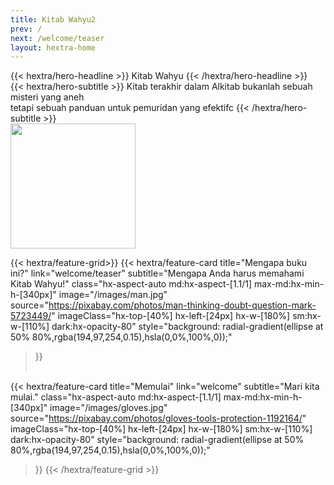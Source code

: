 ```yaml
---
title: Kitab Wahyu2
prev: /
next: /welcome/teaser
layout: hextra-home
---
```


<div class="hx-mt-6 hx-mb-6">
{{< hextra/hero-headline >}}
  Kitab Wahyu 
{{< /hextra/hero-headline >}}
</div>

<div class="hx-mb-12">
{{< hextra/hero-subtitle >}}
  Kitab terakhir dalam Alkitab bukanlah sebuah misteri yang aneh
  &nbsp;<br class="sm:hx-block hx-hidden" />
  tetapi sebuah panduan untuk pemuridan yang efektifc
{{< /hextra/hero-subtitle >}}
</div>

<img src="https://revelation-today.github.io/revelation-today/images/UnderConstruction.jpg" width="200">

<div class="hx-mt-6"></div>

{{< hextra/feature-grid>}}
  {{< hextra/feature-card
    title="Mengapa buku ini?"
    link="welcome/teaser"
    subtitle="Mengapa Anda harus memahami Kitab Wahyu!"
    class="hx-aspect-auto md:hx-aspect-[1.1/1] max-md:hx-min-h-[340px]"
    image="/images/man.jpg"
    source="https://pixabay.com/photos/man-thinking-doubt-question-mark-5723449/"
    imageClass="hx-top-[40%] hx-left-[24px] hx-w-[180%] sm:hx-w-[110%] dark:hx-opacity-80"
    style="background: radial-gradient(ellipse at 50% 80%,rgba(194,97,254,0.15),hsla(0,0%,100%,0));"
  >}}
  </br></br>

  {{< hextra/feature-card
    title="Memulai"
    link="welcome"
    subtitle="Mari kita mulai."
    class="hx-aspect-auto md:hx-aspect-[1.1/1] max-md:hx-min-h-[340px]"
    image="/images/gloves.jpg"
    source="https://pixabay.com/photos/gloves-tools-protection-1192164/"
    imageClass="hx-top-[40%] hx-left-[24px] hx-w-[180%] sm:hx-w-[110%] dark:hx-opacity-80"
    style="background: radial-gradient(ellipse at 50% 80%,rgba(194,97,254,0.15),hsla(0,0%,100%,0));"
  >}}
{{< /hextra/feature-grid >}}

